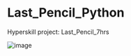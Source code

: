 # Last_Pencil_Python
Hyperskill project: Last_Pencil_7hrs 

![image](https://github.com/zmarkiss/Last_Pencil_Python/assets/140748492/66ecd809-e084-4d16-b401-670e8bbf9f8d)
